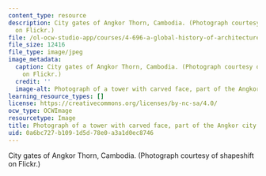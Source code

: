 ```yaml
---
content_type: resource
description: City gates of Angkor Thorn, Cambodia. (Photograph courtesy of shapeshift
  on Flickr.)
file: /ol-ocw-studio-app/courses/4-696-a-global-history-of-architecture-writing-seminar-spring-2008/0a6bc727b1091d5d78e0a3a1d0ec8746_4-696s08-th.jpg
file_size: 12416
file_type: image/jpeg
image_metadata:
  caption: City gates of Angkor Thorn, Cambodia. (Photograph courtesy of [shapeshift](http://www.flickr.com/photos/shapeshift/76520922/)
    on Flickr.)
  credit: ''
  image-alt: Photograph of a tower with carved face, part of the Angkor city gates.
learning_resource_types: []
license: https://creativecommons.org/licenses/by-nc-sa/4.0/
ocw_type: OCWImage
resourcetype: Image
title: Photograph of a tower with carved face, part of the Angkor city gates
uid: 0a6bc727-b109-1d5d-78e0-a3a1d0ec8746
---
```

City gates of Angkor Thorn, Cambodia. (Photograph courtesy of shapeshift on Flickr.)